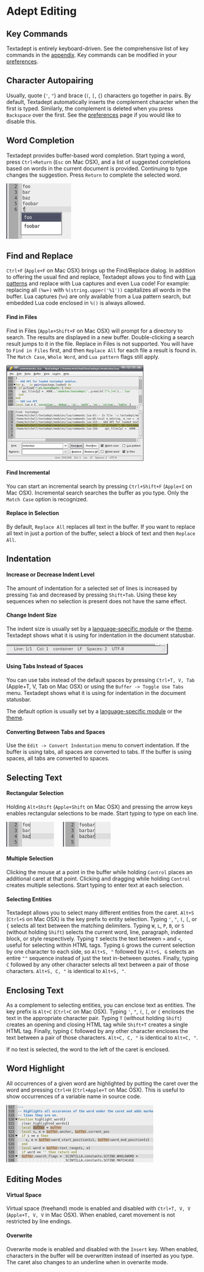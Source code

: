 # Adept Editing

## Key Commands

Textadept is entirely keyboard-driven. See the comprehensive list of key
commands in the [appendix](14_Appendix.html#key_bindings). Key commands can be
modified in your [preferences](9_Preferences.html#key_commands).

## Character Autopairing

Usually, quote (`'`, `"`) and brace (`(`, `[`, `{`) characters go together in
pairs. By default, Textadept automatically inserts the complement character when
the first is typed. Similarly, the complement is deleted when you press
`Backspace` over the first. See the
[preferences](9_Preferences.html#module_settings) page if you would like to
disable this.

## Word Completion

Textadept provides buffer-based word completion. Start typing a word, press
`Ctrl+Return` (`Esc` on Mac OSX), and a list of suggested completions based on
words in the current document is provided. Continuing to type changes the
suggestion. Press `Return` to complete the selected word.

![Word Completion](images/wordcompletion.png)

## Find and Replace

`Ctrl+F` (`Apple+F` on Mac OSX) brings up the Find/Replace dialog. In addition
to offering the usual find and replace, Textadept allows you to find with [Lua
patterns](14_Appendix.html#lua_patterns) and replace with Lua captures and even
Lua code! For example: replacing all `(%w+)` with `%(string.upper('%1'))`
capitalizes all words in the buffer. Lua captures (`%n`) are only available from
a Lua pattern search, but embedded Lua code enclosed in `%()` is always allowed.

#### Find in Files

Find in Files (`Apple+Shift+F` on Mac OSX) will prompt for a directory to
search. The results are displayed in a new buffer. Double-clicking a search
result jumps to it in the file. Replace in Files is not supported. You will have
to `Find in Files` first, and then `Replace All` for each file a result is found
in. The `Match Case`, `Whole Word`, and `Lua pattern` flags still apply.

![Find in Files](images/findinfiles.png)

#### Find Incremental

You can start an incremental search by pressing `Ctrl+Shift+F` (`Apple+I` on Mac
OSX). Incremental search searches the buffer as you type. Only the `Match Case`
option is recognized.

#### Replace in Selection

By default, `Replace All` replaces all text in the buffer. If you want to
replace all text in just a portion of the buffer, select a block of text and
then `Replace All`.

## Indentation

#### Increase or Decrease Indent Level

The amount of indentation for a selected set of lines is increased by pressing
`Tab` and decreased by pressing `Shift+Tab`. Using these key sequences when no
selection is present does not have the same effect.

#### Change Indent Size

The indent size is usually set by a [language-specific
module](7_Modules.html#buffer_properties) or the [theme](8_Themes.html#buffer).
Textadept shows what it is using for indentation in the document statusbar.

![Document Statusbar](images/docstatusbar.png)

#### Using Tabs Instead of Spaces

You can use tabs instead of the default spaces by pressing `Ctrl+T, V, Tab`
(Apple+T, V, Tab on Mac OSX) or using the `Buffer -> Toggle Use Tabs` menu.
Textadept shows what it is using for indentation in the document statusbar.

The default option is usually set by a [language-specific
module](7_Modules.html#buffer_properties) or the [theme](8_Themes.html#buffer).

#### Converting Between Tabs and Spaces

Use the `Edit -> Convert Indentation` menu to convert indentation. If the buffer
is using tabs, all spaces are converted to tabs. If the buffer is using spaces,
all tabs are converted to spaces.

## Selecting Text

#### Rectangular Selection

Holding `Alt+Shift` (`Apple+Shift` on Mac OSX) and pressing the arrow keys
enables rectangular selections to be made. Start typing to type on each line.

![Rectangular Selection](images/rectangularselection.png)
&nbsp;&nbsp;&nbsp;&nbsp;
![Rectangular Edit](images/rectangularselection2.png)

#### Multiple Selection

Clicking the mouse at a point in the buffer while holding `Control` places an
additional caret at that point. Clicking and dragging while holding `Control`
creates multiple selections. Start typing to enter text at each selection.

#### Selecting Entities

Textadept allows you to select many different entities from the caret. `Alt+S`
(`Ctrl+S` on Mac OSX) is the key prefix to entity selection. Typing `'`, `"`,
`(`, `[`, or `{` selects all text between the matching delimiters. Typing `W`,
`L`, `P`, `B`, or `S` (without holding `Shift`) selects the current word, line,
paragraph, indented block, or style respectively. Typing `T` selects the text
between `>` and `<`, useful for selecting within HTML tags. Typing `G` grows the
current selection by one character to each side, so `Alt+S, "` followed by
`Alt+S, G` selects an entire `""` sequence instead of just the text in-between
quotes. Finally, typing `C` followed by any other character selects all text
between a pair of those characters. `Alt+S, C, "` is identical to `Alt+S, "`.

## Enclosing Text

As a complement to selecting entities, you can enclose text as entities. The
key prefix is `Alt+C` (`Ctrl+C` on Mac OSX). Typing `'`, `"`, `(`, `[`, or `{`
encloses the text in the appropriate character pair. Typing `T` (without holding
`Shift`) creates an opening and closing HTML tag while `Shift+T` creates a
single HTML tag. Finally, typing `C` followed by any other character encloses
the text between a pair of those characters. `Alt+C, C, "` is identical to
`Alt+C, "`.

If no text is selected, the word to the left of the caret is enclosed.

## Word Highlight

All occurrences of a given word are highlighted by putting the caret over the
word and pressing `Ctrl+H` (`Ctrl+Apple+T` on Mac OSX). This is useful to show
occurrences of a variable name in source code.

![Word Highlight](images/wordhighlight.png)

## Editing Modes

#### Virtual Space

Virtual space (freehand) mode is enabled and disabled with `Ctrl+T, V, V`
(`Apple+T, V, V` in Mac OSX). When enabled, caret movement is not restricted by
line endings.

#### Overwrite

Overwrite mode is enabled and disabled with the `Insert` key. When enabled,
characters in the buffer will be overwritten instead of inserted as you type.
The caret also changes to an underline when in overwrite mode.
